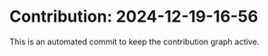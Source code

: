 # Contribution: 2024-12-19-16-56
This is an automated commit to keep the contribution graph active.
